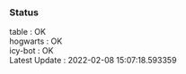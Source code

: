 ### Status


table : OK  
hogwarts : OK  
icy-bot : OK  
Latest Update : 2022-02-08 15:07:18.593359
